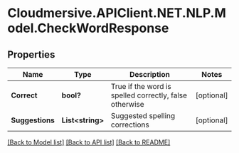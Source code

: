 # Cloudmersive.APIClient.NET.NLP.Model.CheckWordResponse
## Properties

Name | Type | Description | Notes
------------ | ------------- | ------------- | -------------
**Correct** | **bool?** | True if the word is spelled correctly, false otherwise | [optional] 
**Suggestions** | **List&lt;string&gt;** | Suggested spelling corrections | [optional] 

[[Back to Model list]](../README.md#documentation-for-models) [[Back to API list]](../README.md#documentation-for-api-endpoints) [[Back to README]](../README.md)


